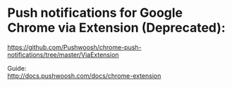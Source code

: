 Push notifications for Google Chrome via Extension (Deprecated):  
=========================

https://github.com/Pushwoosh/chrome-push-notifications/tree/master/ViaExtension

Guide:  
http://docs.pushwoosh.com/docs/chrome-extension
